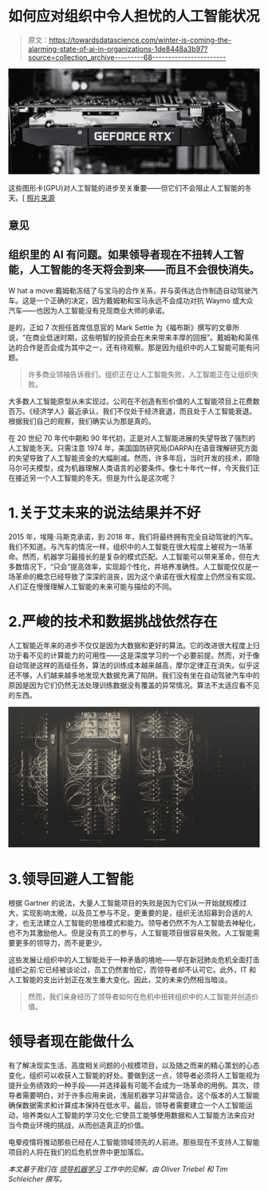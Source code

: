 # 如何应对组织中令人担忧的人工智能状况

> 原文：<https://towardsdatascience.com/winter-is-coming-the-alarming-state-of-ai-in-organizations-1de8448a3b97?source=collection_archive---------68----------------------->

![](img/bada22d906003762bef0101d58650e3d.png)

这些图形卡(GPU)对人工智能的进步至关重要——但它们不会阻止人工智能的冬天。[ [照片来源](https://unsplash.com/photos/3GUW88tRmv8)

## 意见

## 组织里的 AI 有问题。如果领导者现在不扭转人工智能，人工智能的冬天将会到来——而且不会很快消失。

W hat a move:戴姆勒冻结了与宝马的合作关系，并与英伟达合作制造自动驾驶汽车。这是一个正确的决定，因为戴姆勒和宝马永远不会成功对抗 Waymo 或大众汽车——也因为人工智能没有兑现商业大师的承诺。

是的，正如 7 次担任首席信息官的 Mark Settle 为《福布斯》撰写的文章所说，“在商业低迷时期，这些明智的投资会在未来带来丰厚的回报”。戴姆勒和英伟达的合作是否会成为其中之一，还有待观察。那是因为组织中的人工智能可能有问题。

> 许多商业领袖告诉我们，组织正在让人工智能失败，人工智能正在让组织失败。

大多数人工智能原型从未实现过。公司在不创造有形价值的人工智能项目上花费数百万。《经济学人》最近承认，我们不仅处于经济衰退，而且处于人工智能衰退。根据我们自己的观察，我们确实认为那是真的。

在 20 世纪 70 年代中期和 90 年代初，正是对人工智能进展的失望导致了强烈的人工智能冬天。只需注意 1974 年，美国国防研究局(DARPA)在语音理解研究方面的失望导致了人工智能资金的大幅削减。然而，许多年后，当时开发的技术，即隐马尔可夫模型，成为机器理解人类语言的必要条件。像七十年代一样，今天我们正在接近另一个人工智能的冬天。但是为什么是这次呢？

# 1.关于艾未来的说法结果并不好

2015 年，埃隆·马斯克承诺，到 2018 年，我们将最终拥有完全自动驾驶的汽车。我们不知道。与汽车的情况一样，组织中的人工智能在很大程度上被视为一场革命。然而，机器学习最擅长的是复杂的模式匹配。人工智能可以带来革命，但在大多数情况下，“只会”提高效率，实现超个性化，并培养准确性。人工智能仅仅是一场革命的概念已经导致了深深的沮丧，因为这个承诺在很大程度上仍然没有实现。人们正在慢慢理解人工智能的未来可能与描绘的不同。

# 2.严峻的技术和数据挑战依然存在

人工智能近年来的进步不仅仅是因为大数据和更好的算法。它的改进很大程度上归功于看不见的计算能力的可用性——这是深度学习的一个必要前提。然而，对于像自动驾驶这样的高级任务，算法的训练成本越来越高，摩尔定律正在消失。似乎这还不够，人们越来越多地发现大数据充满了陷阱。我们没有坐在自动驾驶汽车中的原因是因为它们仍然无法处理训练数据没有覆盖的异常情况。算法不太适应看不见的东西。

![](img/19ee9a2334daedcfa98edf3ca0a75ad5.png)

# 3.领导回避人工智能

根据 Gartner 的说法，大量人工智能项目的失败是因为它们从一开始就规模过大，实现影响太晚，以及员工参与不足。更重要的是，组织无法招募到合适的人才，也无法建立人工智能的思维模式和能力。领导者仍然不为人工智能去神秘化，也不为其激励他人。但是没有员工的参与，人工智能项目很容易失败。人工智能需要更多的领导力，而不是更少。

这些发展让组织中的人工智能处于一种矛盾的境地——早在新冠肺炎危机全面打击组织之前:它已经被谈论过，员工仍然害怕它，而领导者却不认可它。此外，IT 和人工智能的支出计划正在发生重大变化。因此，艾的未来仍然相当暗淡。

> 然而，我们亲身经历了领导者如何在危机中扭转组织中的人工智能并创造价值。

# 领导者现在能做什么

有了解决现实生活、高度相关问题的小规模项目，以及随之而来的精心策划的心态变化，组织可以收获人工智能的好处。要做到这一点，领导者必须将人工智能视为提升业务绩效的一种手段——并选择最有可能不会成为一场革命的用例。其次，领导者需要明白，对于许多应用来说，浅层机器学习非常适合。这个版本的人工智能确保数据需求和计算成本保持在低水平。最后，领导者需要建立一个人工智能运动，培养类似人工智能的学习文化:它使员工能够使用数据和人工智能方法来应对当今商业环境的挑战，从而创造真正的价值。

电晕疫情将推动那些已经在人工智能领域领先的人前进。那些现在不支持人工智能项目的人将在我们的后危机世界中更加落后。

*本文基于我们在* [*领导机器学习*](https://www.lead.berlin/ml) *工作中的见解，由 Oliver Triebel 和 Tim Schleicher 撰写。*